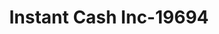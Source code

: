 ---
f_zip-code: 39452
f_state-code: MS
title: Instant Cash Inc-19694
f_phone: 601-947-8700
f_city-only: Lucedale
f_address: 5124 Main Street Lucedale
f_location-unique-id: '19694'
slug: instant-cash-inc-19694
updated-on: '2024-05-30T13:46:58.046Z'
created-on: '2024-05-30T13:36:59.803Z'
published-on: '2024-05-30T13:54:32.469Z'
f_city-state: cms/city/lucedale-ms.md
f_company: cms/company/instant-cash-inc.md
f_state: cms/state/mississippi.md
layout: '[payday-loan].html'
tags: payday-loan
---